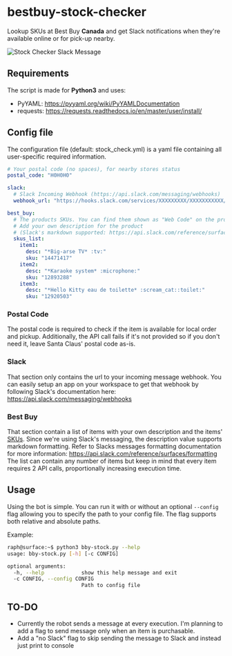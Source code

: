 # bestbuy-stock-checker
Lookup SKUs at Best Buy **Canada** and get Slack notifications when they're available online or for pick-up nearby.

![Stock Checker Slack Message](https://i.imgur.com/7CfRXls.png)

## Requirements
The script is made for **Python3** and uses:
* PyYAML: https://pyyaml.org/wiki/PyYAMLDocumentation
* requests: https://requests.readthedocs.io/en/master/user/install/

## Config file
The configuration file (default: stock_check.yml) is a yaml file containing all user-specific required information.

```yaml
# Your postal code (no spaces), for nearby stores status
postal_code: "H0H0H0"

slack:
  # Slack Incoming Webhook (https://api.slack.com/messaging/webhooks)
  webhook_url: "https://hooks.slack.com/services/XXXXXXXXX/XXXXXXXXXXX/XXXXXXXXXXXXXXXXXXXXXXXXXX"

best_buy:
  # The products SKUs. You can find them shown as "Web Code" on the product's page
  # Add your own description for the product
  # (Slack's markdown supported: https://api.slack.com/reference/surfaces/formatting)
  skus_list:
    item1:
      desc: "*Big-arse TV* :tv:"
      sku: "14471417"
    item2:
      desc: "*Karaoke system* :microphone:"
      sku: "12893288"
    item3:
      desc: "*Hello Kitty eau de toilette* :scream_cat::toilet:"
      sku: "12920503"
```
### Postal Code
The postal code is required to check if the item is available for local order and pickup. Additionally, the API call fails if it's not provided so if you don't need it, leave Santa Claus' postal code as-is.

### Slack
That section only contains the url to your incoming message webhook. You can easily setup an app on your workspace to get that webhook by following Slack's documentation here: https://api.slack.com/messaging/webhooks

### Best Buy
That section contain a list of items with your own description and the items' [SKUs](https://en.wikipedia.org/wiki/Stock_keeping_unit). Since we're using Slack's messaging, the description value supports markdown formatting. Refer to Slacks messages formatting documentation for more information: https://api.slack.com/reference/surfaces/formatting
The list can contain any number of items but keep in mind that every item requires 2 API calls, proportionally increasing execution time.

## Usage
Using the bot is simple. You can run it with or without an optional `--config` flag allowing you to specify the path to your config file. The flag supports both relative and absolute paths.

Example:
```bash
raph@surface:~$ python3 bby-stock.py --help
usage: bby-stock.py [-h] [-c CONFIG]

optional arguments:
  -h, --help            show this help message and exit
  -c CONFIG, --config CONFIG
                        Path to config file
```
## TO-DO
* Currently the robot sends a message at every execution. I'm planning to add a flag to send message only when an item is purchasable. 
* Add a "no Slack" flag to skip sending the message to Slack and instead just print to console

